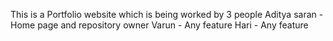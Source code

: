 This is a Portfolio website which is being worked by 3 people 
Aditya saran - Home page and repository owner 
Varun - Any feature 
Hari - Any feature 
